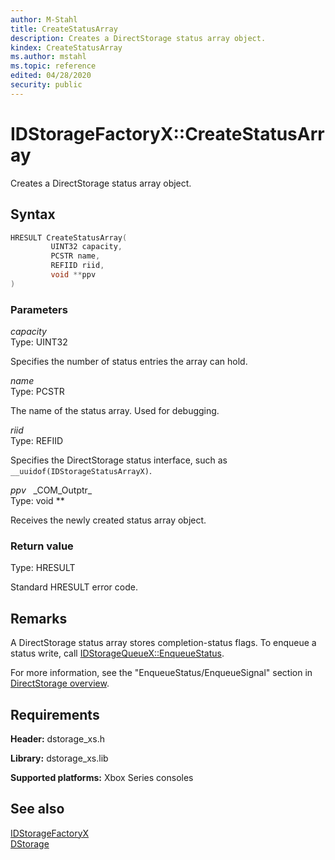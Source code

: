 ```yaml
---
author: M-Stahl
title: CreateStatusArray
description: Creates a DirectStorage status array object.
kindex: CreateStatusArray
ms.author: mstahl
ms.topic: reference
edited: 04/28/2020
security: public
---
```


# IDStorageFactoryX::CreateStatusArray  

Creates a DirectStorage status array object.  

## Syntax  
  
```cpp
HRESULT CreateStatusArray(  
         UINT32 capacity,  
         PCSTR name,
         REFIID riid,  
         void **ppv  
)  
```  
   
### Parameters  
  
*capacity*  
Type: UINT32  
  
Specifies the number of status entries the array can hold.  

*name*  
Type: PCSTR  
  
The name of the status array. Used for debugging.

*riid*  
Type: REFIID  
  
Specifies the DirectStorage status interface, such as `__uuidof(IDStorageStatusArrayX)`.  
  
*ppv* &nbsp;&nbsp;\_COM\_Outptr\_  
Type: void \*\*  
  
Receives the newly created status array object.  
  
### Return value  
Type: HRESULT
  
Standard HRESULT error code.
  
## Remarks

A DirectStorage status array stores completion-status flags. To enqueue a status write, call [IDStorageQueueX::EnqueueStatus](../../IDStorageQueueX/methods/idstoragequeuex_enqueuestatus.md). 

For more information, see the "EnqueueStatus/EnqueueSignal" section in [DirectStorage overview](../../../../../../system/overviews/directstorage/directstorage-overview.md). 
  
## Requirements  
  
**Header:** dstorage_xs.h  
  
**Library:** dstorage_xs.lib  
  
**Supported platforms:** Xbox Series consoles  
  
## See also  
[IDStorageFactoryX](../idstoragefactoryx.md)  
[DStorage](../../../dstorage_members.md)  
  